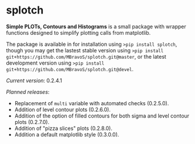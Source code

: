 # splotch
**Simple PLOTs, Contours and Histograms** is a small package with wrapper functions designed to simplify plotting calls from matplotlib.

The package is available in for installation using `>pip install splotch`, though you may get the lastest stable version using `>pip install git+https://github.com/MBravoS/splotch.git@master`, or the latest development version using `>pip install git+https://github.com/MBravoS/splotch.git@devel`.

*Current version*: 0.2.4.1

*Planned releases*:
* Replacement of `multi` variable with automated checks (0.2.5.0).
* Addition of level contour plots (0.2.6.0).
* Addition of the option of filled contours for both sigma and level contour plots (0.2.7.0).
* Addition of "pizza slices" plots (0.2.8.0).
* Addition a default matplotlib style (0.3.0.0).
